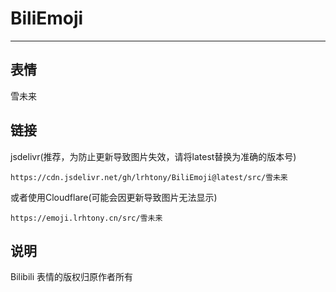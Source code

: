 # BiliEmoji
---
## 表情
雪未来
## 链接
jsdelivr(推荐，为防止更新导致图片失效，请将latest替换为准确的版本号)
```
https://cdn.jsdelivr.net/gh/lrhtony/BiliEmoji@latest/src/雪未来
```
或者使用Cloudflare(可能会因更新导致图片无法显示)
```
https://emoji.lrhtony.cn/src/雪未来
```
## 说明
Bilibili 表情的版权归原作者所有
